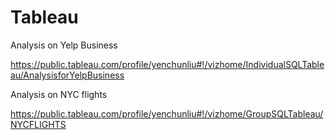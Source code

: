 # Tableau
Analysis on Yelp Business

https://public.tableau.com/profile/yenchunliu#!/vizhome/IndividualSQLTableau/AnalysisforYelpBusiness

Analysis on NYC flights

https://public.tableau.com/profile/yenchunliu#!/vizhome/GroupSQLTableau/NYCFLIGHTS
